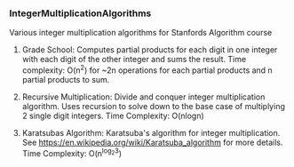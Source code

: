 ### IntegerMultiplicationAlgorithms

Various integer multiplication algorithms for Stanfords Algorithm course
1. Grade School: Computes partial products for each digit in one integer with each digit of the other integer and sums the result. Time complexity: O(n<sup>2</sup>) for ~2n operations for each partial products and n partial products to sum.

2. Recursive Multiplication: Divide and conquer integer multiplication algorithm. Uses recursion to solve down to the base case of multiplying 2 single digit integers. Time Complexity: O(nlogn)

3. Karatsubas Algorithm: Karatsuba's algorithm for integer multiplication. See https://en.wikipedia.org/wiki/Karatsuba_algorithm for more details. Time Complexity: O(n<sup>log<sub>2</sub>3</sup>) 

